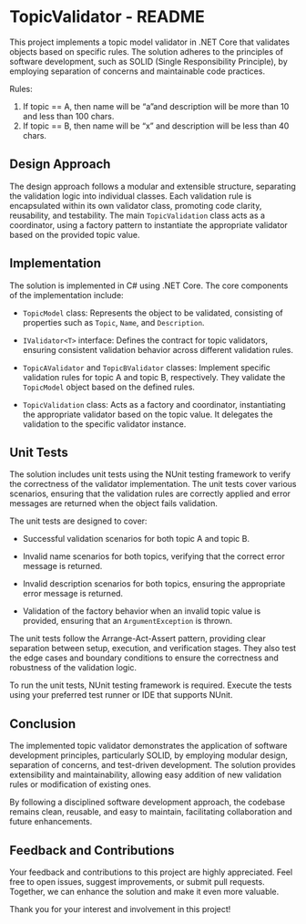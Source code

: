 # TopicValidator - README

This project implements a topic model validator in .NET Core that validates objects based on specific rules. The solution adheres to the principles of software development, such as SOLID (Single Responsibility Principle), by employing separation of concerns and maintainable code practices.

Rules:
1. If topic == A, then name will be “a”and description will be more than 10 and less than 100 chars.
2. If topic == B, then name will be “x” and description will be less than 40 chars.

## Design Approach

The design approach follows a modular and extensible structure, separating the validation logic into individual classes. Each validation rule is encapsulated within its own validator class, promoting code clarity, reusability, and testability. The main `TopicValidation` class acts as a coordinator, using a factory pattern to instantiate the appropriate validator based on the provided topic value.

## Implementation

The solution is implemented in C# using .NET Core. The core components of the implementation include:

- `TopicModel` class: Represents the object to be validated, consisting of properties such as `Topic`, `Name`, and `Description`.

- `IValidator<T>` interface: Defines the contract for topic validators, ensuring consistent validation behavior across different validation rules.

- `TopicAValidator` and `TopicBValidator` classes: Implement specific validation rules for topic A and topic B, respectively. They validate the `TopicModel` object based on the defined rules.

- `TopicValidation` class: Acts as a factory and coordinator, instantiating the appropriate validator based on the topic value. It delegates the validation to the specific validator instance.

## Unit Tests

The solution includes unit tests using the NUnit testing framework to verify the correctness of the validator implementation. The unit tests cover various scenarios, ensuring that the validation rules are correctly applied and error messages are returned when the object fails validation.

The unit tests are designed to cover:

- Successful validation scenarios for both topic A and topic B.

- Invalid name scenarios for both topics, verifying that the correct error message is returned.

- Invalid description scenarios for both topics, ensuring the appropriate error message is returned.

- Validation of the factory behavior when an invalid topic value is provided, ensuring that an `ArgumentException` is thrown.

The unit tests follow the Arrange-Act-Assert pattern, providing clear separation between setup, execution, and verification stages. They also test the edge cases and boundary conditions to ensure the correctness and robustness of the validation logic.

To run the unit tests, NUnit testing framework is required. Execute the tests using your preferred test runner or IDE that supports NUnit.

## Conclusion

The implemented topic validator demonstrates the application of software development principles, particularly SOLID, by employing modular design, separation of concerns, and test-driven development. The solution provides extensibility and maintainability, allowing easy addition of new validation rules or modification of existing ones.

By following a disciplined software development approach, the codebase remains clean, reusable, and easy to maintain, facilitating collaboration and future enhancements.

## Feedback and Contributions

Your feedback and contributions to this project are highly appreciated. Feel free to open issues, suggest improvements, or submit pull requests. Together, we can enhance the solution and make it even more valuable.

Thank you for your interest and involvement in this project!
